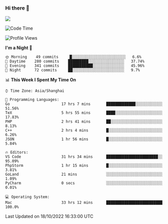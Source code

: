 ### Hi there 👋

<!--
**JJAYCHEN1e/jjaychen1e** is a ✨ _special_ ✨ repository because its `README.md` (this file) appears on your GitHub profile.

Here are some ideas to get you started:

- 🔭 I’m currently working on ...
- 🌱 I’m currently learning ...
- 👯 I’m looking to collaborate on ...
- 🤔 I’m looking for help with ...
- 💬 Ask me about ...
- 📫 How to reach me: ...
- 😄 Pronouns: ...
- ⚡ Fun fact: ...
-->

[![](https://github-readme-stats.vercel.app/api?username=jjaychen1e&show_icons=true)](https://github.com/jjaychen1e/github-readme-stats?count_private=true)

<!--START_SECTION:waka-->
![Code Time](http://img.shields.io/badge/Code%20Time-392%20hrs%2014%20mins-blue)

![Profile Views](http://img.shields.io/badge/Profile%20Views-0-blue)

**I'm a Night 🦉** 

```text
🌞 Morning    49 commits     █░░░░░░░░░░░░░░░░░░░░░░░░   6.6% 
🌆 Daytime    280 commits    █████████░░░░░░░░░░░░░░░░   37.74% 
🌃 Evening    341 commits    ███████████░░░░░░░░░░░░░░   45.96% 
🌙 Night      72 commits     ██░░░░░░░░░░░░░░░░░░░░░░░   9.7%

```


📊 **This Week I Spent My Time On** 

```text
⌚︎ Time Zone: Asia/Shanghai

💬 Programming Languages: 
Go                       17 hrs 7 mins       █████████████░░░░░░░░░░░░   51.56% 
TeX                      5 hrs 55 mins       ████░░░░░░░░░░░░░░░░░░░░░   17.83% 
PHP                      2 hrs 41 mins       ██░░░░░░░░░░░░░░░░░░░░░░░   8.13% 
C++                      2 hrs 4 mins        █░░░░░░░░░░░░░░░░░░░░░░░░   6.26% 
JSON                     1 hr 56 mins        █░░░░░░░░░░░░░░░░░░░░░░░░   5.84%

🔥 Editors: 
VS Code                  31 hrs 34 mins      ███████████████████████░░   95.09% 
PhpStorm                 1 hr 15 mins        █░░░░░░░░░░░░░░░░░░░░░░░░   3.81% 
GoLand                   21 mins             ░░░░░░░░░░░░░░░░░░░░░░░░░   1.09% 
PyCharm                  0 secs              ░░░░░░░░░░░░░░░░░░░░░░░░░   0.01%

💻 Operating System: 
Mac                      33 hrs 12 mins      █████████████████████████   100.0%

```


 Last Updated on 18/10/2022 16:33:00 UTC
<!--END_SECTION:waka-->
